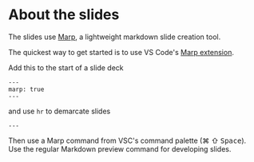 # About the slides

The slides use [Marp](https://marp.app/), a lightweight markdown slide creation tool.

The quickest way to get started is to use VS Code's [Marp extension](https://marketplace.visualstudio.com/items?itemName=marp-team.marp-vscode).

Add this to the start of a slide deck

```
---
marp: true
---
```

and use `hr` to demarcate slides

```
---
```

Then use a Marp command from VSC's command palette (⌘ ⇧ <kbd>Space</kbd>). Use the regular Markdown preview command for developing slides.

